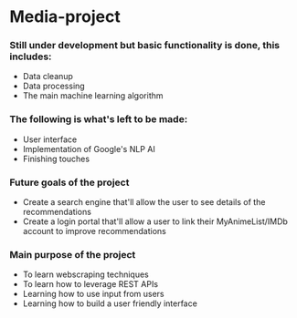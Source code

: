 # Media-project

### Still under development but basic functionality is done, this includes:
- Data cleanup
- Data processing
- The main machine learning algorithm

### The following is what's left to be made:
- User interface
- Implementation of Google's NLP AI
- Finishing touches

### Future goals of the project
- Create a search engine that'll allow the user to see details of the recommendations
- Create a login portal that'll allow a user to link their MyAnimeList/IMDb account to improve recommendations

### Main purpose of the project
- To learn webscraping techniques
- To learn how to leverage REST APIs
- Learning how to use input from users
- Learning how to build a user friendly interface

